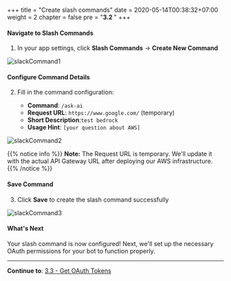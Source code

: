 +++
title = "Create slash commands"
date = 2020-05-14T00:38:32+07:00
weight = 2
chapter = false
pre = "<b>3.2 </b>"
+++

#### Navigate to Slash Commands

1. In your app settings, click **Slash Commands** → **Create New Command**

![slackCommand1](/images/3/slashCommand1.png?width=90pc)

#### Configure Command Details

2. Fill in the command configuration:

   - **Command**: `/ask-ai`
   - **Request URL**: `https://www.google.com/` (temporary)
   - **Short Description**:`test bedrock`
   - **Usage Hint**: `[your question about AWS]`

![slackCommand2](/images/3/slashCommand2.png?width=90pc)

{{% notice info %}}
**Note:** The Request URL is temporary. We'll update it with the actual API Gateway URL after deploying our AWS infrastructure.
{{% /notice %}}

#### Save Command

3. Click **Save** to create the slash command successfully

![slackCommand3](/images/3/slashCommand3.png?width=90pc)

#### What's Next

Your slash command is now configured! Next, we'll set up the necessary OAuth permissions for your bot to function properly.

---

**Continue to**: [3.3 - Get OAuth Tokens](../3.3-slash_commands/)
